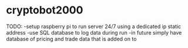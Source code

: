# cryptobot2000

TODO:
-setup raspberry pi to run server 24/7 using a dedicated ip static address
-use SQL database to log data during run
-in future simply have database of pricing and trade data that is added on to
